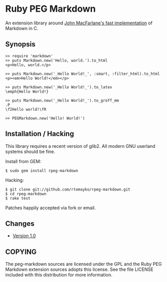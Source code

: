 Ruby PEG Markdown
=================

An extension library around [John MacFarlane's fast implementation][1]
of Markdown in C.

[1]: http://github.com/jgm/peg-markdown/

Synopsis
--------

    >> require 'markdown'
    >> puts Markdown.new('Hello, world.').to_html
    <p>Hello, world.</p>

    >> puts Markdown.new('_Hello World!_', :smart, :filter_html).to_html
    <p><em>Hello World!</em></p>

    >> puts Markdown.new('_Hello World!_').to_latex
    \emph{Hello World!}

    >> puts Markdown.new('_Hello World!_').to_groff_mm
    .P
    \fIHello world!\fR

    >> PEGMarkdown.new('Hello! World!')

Installation / Hacking
----------------------

This library requires a recent version of glib2. All modern GNU userland
systems should be fine.

Install from GEM:

    $ sudo gem install rpeg-markdown

Hacking:

    $ git clone git://github.com/rtomayko/rpeg-markdown.git
    $ cd rpeg-markdown
    $ rake test

Patches happily accepted via fork or email.

Changes
-------

  * [Version 1.0](http://github.com/rtomayko/rpeg-markdown/tree/v1.0)

COPYING
-------

The peg-markdown sources are licensed under the GPL and the Ruby PEG Markdown
extension sources adopts this license. See the file LICENSE included with this
distribution for more information.
